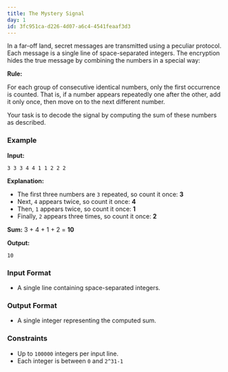 ```yaml
---
title: The Mystery Signal
day: 1
id: 3fc951ca-d226-4d07-a6c4-4541feaaf3d3
---
```


In a far-off land, secret messages are transmitted using a peculiar protocol. Each message is a single line of space-separated integers. The encryption hides the true message by combining the numbers in a special way:

**Rule:**

For each group of consecutive identical numbers, only the first occurrence is counted. That is, if a number appears repeatedly one after the other, add it only once, then move on to the next different number.

Your task is to decode the signal by computing the sum of these numbers as described.


### **Example**

**Input:**

```
3 3 3 4 4 1 1 2 2 2
```

**Explanation:**

- The first three numbers are `3` repeated, so count it once: **3**
- Next, `4` appears twice, so count it once: **4**
- Then, `1` appears twice, so count it once: **1**
- Finally, `2` appears three times, so count it once: **2**

**Sum:** 3 + 4 + 1 + 2 = **10**

**Output:**

```
10
```


### **Input Format**

- A single line containing space-separated integers.

### **Output Format**

- A single integer representing the computed sum.

### **Constraints**

- Up to `100000` integers per input line.
- Each integer is between `0` and `2^31-1`